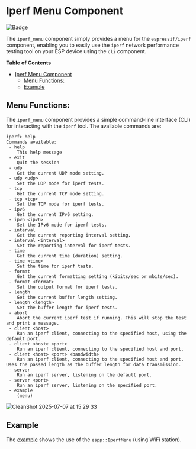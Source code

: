 # Iperf Menu Component
[![Badge](https://components.espressif.com/components/espp/wifi/badge.svg)](https://components.espressif.com/components/espp/iperf_menu)

The `iperf_menu` component simply provides a menu for the `espressif/iperf`
component, enabling you to easily use the `iperf` network performance testing
tool on your ESP device using the `cli` component.

<!-- markdown-toc start - Don't edit this section. Run M-x markdown-toc-refresh-toc -->
**Table of Contents**

- [Iperf Menu Component](#iperf-menu-component)
  - [Menu Functions:](#menu-functions)
  - [Example](#example)

<!-- markdown-toc end -->

## Menu Functions:

The `iperf_menu` component provides a simple command-line interface (CLI) for
interacting with the `iperf` tool. The available commands are:

```console
iperf> help
Commands available:
 - help
	This help message
 - exit
	Quit the session
 - udp
	Get the current UDP mode setting.
 - udp <udp>
	Set the UDP mode for iperf tests.
 - tcp
	Get the current TCP mode setting.
 - tcp <tcp>
	Set the TCP mode for iperf tests.
 - ipv6
	Get the current IPv6 setting.
 - ipv6 <ipv6>
	Set the IPv6 mode for iperf tests.
 - interval
	Get the current reporting interval setting.
 - interval <interval>
	Set the reporting interval for iperf tests.
 - time
	Get the current time (duration) setting.
 - time <time>
	Set the time for iperf tests.
 - format
	Get the current formatting setting (kibits/sec or mbits/sec).
 - format <format>
	Set the output format for iperf tests.
 - length
	Get the current buffer length setting.
 - length <length>
	Set the buffer length for iperf tests.
 - abort
	Abort the current iperf test if running. This will stop the test and print a message.
 - client <host>
	Run an iperf client, connecting to the specified host, using the default port.
 - client <host> <port>
	Run an iperf client, connecting to the specified host and port.
 - client <host> <port> <bandwidth>
	Run an iperf client, connecting to the specified host and port. Uses the passed length as the buffer length for data transmission.
 - server
	Run an iperf server, listening on the default port.
 - server <port>
	Run an iperf server, listening on the specified port.
 - example
	(menu)
```

![CleanShot 2025-07-07 at 15 29 33](https://github.com/user-attachments/assets/da0f1b47-3db5-4ec4-8673-f8a61fa736e3)

## Example

The [example](./example) shows the use of the `espp::IperfMenu` (using WiFi station). 

